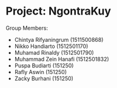 # Project: NgontraKuy
Group Members:
- Chintya Rifyaningrum (1511500868)
- Nikko Handiarto (1512501170)
- Muhamad Rinaldy (1512501790)
- Muhammad Zein Hanafi (1512501832)
- Puspa Budiarti (151250)
- Rafly Aswin (151250)
- Zacky Burhani (151250)

 
